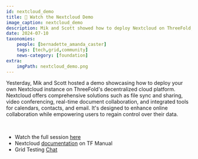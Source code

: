 ```yaml
---
id: nextcloud_demo
title: 👀 Watch the Nextcloud Demo 
image_caption: nextcloud_demo
description: Mik and Scott showed how to deploy Nextcloud on ThreeFold, featuring file sync, data control, and more. 
date: 2024-07-10
taxonomies:
    people: [bernadette_amanda_caster]
    tags: [tech,grid,community]
    news-category: [foundation]
extra:
    imgPath: nextcloud_demo.png
---
```


Yesterday, Mik and Scott hosted a demo showcasing how to deploy your own Nextcloud instance on ThreeFold's decentralized cloud platform. Nextcloud offers comprehensive solutions such as file sync and sharing, video conferencing, real-time document collaboration, and integrated tools for calendars, contacts, and email. It's designed to enhance online collaboration while empowering users to regain control over their data.

<br/>

- Watch the full session [here](https://youtu.be/ZhoY0yLIm3w)
- Nextcloud [documentation](https://manual.grid.tf/documentation/dashboard/solutions/nextcloud.html) on TF Manual
- Grid Testing [Chat](https://t.me/threefoldtesting)



